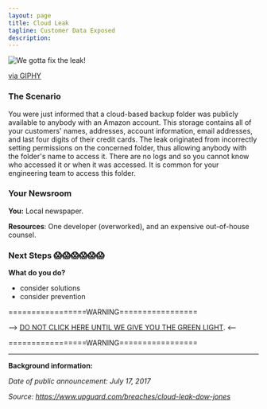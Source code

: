 ```yaml
---
layout: page
title: Cloud Leak
tagline: Customer Data Exposed
description:
---
```


![We gotta fix the leak!](https://media.giphy.com/media/JGunlb6LbQlz2/giphy.gif)

[via GIPHY](https://giphy.com/gifs/water-tank-flex-JGunlb6LbQlz2)

### The Scenario

You were just informed that a cloud-based backup folder was publicly available to anybody with an Amazon account. This storage contains all of your customers' names, addresses, account information, email addresses, and last four digits of their credit cards. The leak originated from incorrectly setting permissions on the concerned folder, thus allowing anybody with the folder's name to access it. There are no logs and so you cannot know who accessed it or when it was accessed. It is common for your engineering team to access this folder.

### Your Newsroom
**You:** Local newspaper.

**Resources**:  One developer (overworked), and an expensive out-of-house counsel.

### Next Steps 😱😱😱😱😱😱
**What do you do?**
 + consider solutions
 + consider prevention


=================WARNING=================

--> [DO NOT CLICK HERE UNTIL WE GIVE YOU THE GREEN LIGHT](./additional/cloud-leak-2.html). <--

=================WARNING=================

---

**Background information:**

*Date of public announcement: July 17, 2017*

*Source: https://www.upguard.com/breaches/cloud-leak-dow-jones*
